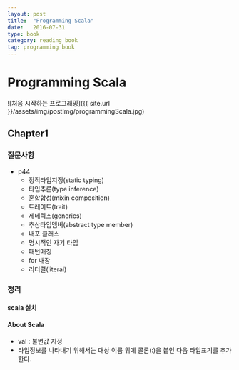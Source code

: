 ```yaml
---
layout: post
title:  "Programming Scala"
date:   2016-07-31
type: book
category: reading book
tag: programming book
---
```


# Programming Scala
![처음 시작하는 프로그래밍]({{ site.url }}/assets/img/postImg/programmingScala.jpg)

## Chapter1

### 질문사항
* p44
	* 정적타입지정(static typing)
	* 타입추론(type inference)
	* 혼합합성(mixin composition)
	* 트레이트(trait)
	* 제네릭스(generics)
	* 추상타입멤버(abstract type member)
	* 내포 클래스
	* 명시적인 자기 타입
	* 패턴매칭
	* for 내장
	* 리터럴(literal)


### 정리

#### scala 설치

#### About Scala
* val : 불변값 지정
* 타입정보를 나타내기 위해서는 대상 이름 위에 콜론(:)을 붙인 다음 타입표기를 추가한다.

